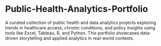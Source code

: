 # Public-Health-Analytics-Portfolio
A curated collection of public health and data analytics projects exploring trends in healthcare access, chronic conditions, and policy insights using tools like Excel, Tableau, R, and Python. This portfolio showcases data-driven storytelling and applied analytics in real-world contexts.
